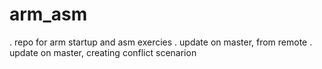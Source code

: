 # arm_asm
. repo for arm startup and asm exercies
. update on master, from remote
. update on master, creating conflict scenarion
